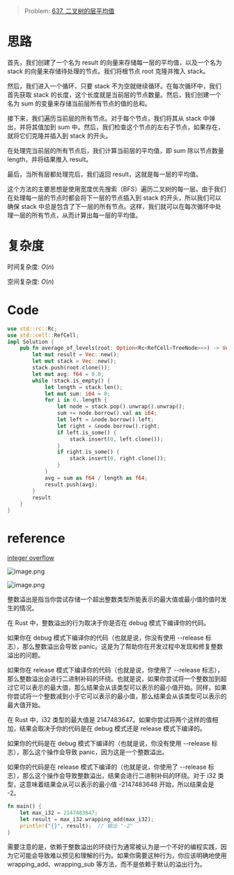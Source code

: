 
> Problem: [637. 二叉树的层平均值](https://leetcode.cn/problems/average-of-levels-in-binary-tree/description/)

# 思路

首先，我们创建了一个名为 result 的向量来存储每一层的平均值，以及一个名为 stack 的向量来存储待处理的节点。我们将根节点 root 克隆并推入 stack。

然后，我们进入一个循环，只要 stack 不为空就继续循环。在每次循环中，我们首先获取 stack 的长度，这个长度就是当前层的节点数量。然后，我们创建一个名为 sum 的变量来存储当前层所有节点的值的总和。

接下来，我们遍历当前层的所有节点。对于每个节点，我们将其从 stack 中弹出，并将其值加到 sum 中。然后，我们检查这个节点的左右子节点，如果存在，就将它们克隆并插入到 stack 的开头。

在处理完当前层的所有节点后，我们计算当前层的平均值，即 sum 除以节点数量 length，并将结果推入 result。

最后，当所有层都处理完后，我们返回 result，这就是每一层的平均值。

这个方法的主要思想是使用宽度优先搜索（BFS）遍历二叉树的每一层。由于我们在处理每一层的节点时都会将下一层的节点插入到 stack 的开头，所以我们可以确保 stack 中总是包含了下一层的所有节点。这样，我们就可以在每次循环中处理一层的所有节点，从而计算出每一层的平均值。

# 复杂度

时间复杂度: $O(n)$

空间复杂度: $O(n)$

# Code

```Rust []
use std::rc::Rc;
use std::cell::RefCell;
impl Solution {
    pub fn average_of_levels(root: Option<Rc<RefCell<TreeNode>>>) -> Vec<f64> {
        let mut result = Vec::new();
        let mut stack = Vec::new();
        stack.push(root.clone());
        let mut avg: f64 = 0.0;
        while !stack.is_empty() {
            let length = stack.len();
            let mut sum: i64 = 0;
            for i in 0..length {
                let node = stack.pop().unwrap().unwrap();
                sum += node.borrow().val as i64;
                let left = &node.borrow().left;
                let right = &node.borrow().right;
                if left.is_some() {
                    stack.insert(0, left.clone());
                }
                if right.is_some() {
                    stack.insert(0, right.clone());
                }
            }
            avg = sum as f64 / length as f64;
            result.push(avg);
        }
        result
    }
}
```

# reference

[integer overflow](https://doc.rust-lang.org/book/ch03-02-data-types.html)

![image.png](https://pic.leetcode.cn/1713685445-YkCNrQ-image.png)

![image.png](https://pic.leetcode.cn/1713685509-nXKLUQ-image.png)

整数溢出是指当你尝试存储一个超出整数类型所能表示的最大值或最小值的值时发生的情况。

在 Rust 中，整数溢出的行为取决于你是否在 debug 模式下编译你的代码。

如果你在 debug 模式下编译你的代码（也就是说，你没有使用 --release 标志），那么整数溢出会导致 panic。这是为了帮助你在开发过程中发现和修复整数溢出的问题。

如果你在 release 模式下编译你的代码（也就是说，你使用了 --release 标志），那么整数溢出会进行二进制补码的环绕。也就是说，如果你尝试将一个整数加到超过它可以表示的最大值，那么结果会从该类型可以表示的最小值开始。同样，如果你尝试将一个整数减到小于它可以表示的最小值，那么结果会从该类型可以表示的最大值开始。

在 Rust 中，i32 类型的最大值是 2147483647。如果你尝试将两个这样的值相加，结果会取决于你的代码是在 debug 模式还是 release 模式下编译的。

如果你的代码是在 debug 模式下编译的（也就是说，你没有使用 --release 标志），那么这个操作会导致 panic，因为这是一个整数溢出。

如果你的代码是在 release 模式下编译的（也就是说，你使用了 --release 标志），那么这个操作会导致整数溢出，结果会进行二进制补码的环绕。对于 i32 类型，这意味着结果会从可以表示的最小值 -2147483648 开始，所以结果会是 -2。

```Rust []
fn main() {
    let max_i32 = 2147483647;
    let result = max_i32.wrapping_add(max_i32);
    println!("{}", result);  // 输出 "-2"
}
```

需要注意的是，依赖于整数溢出的环绕行为通常被认为是一个不好的编程实践，因为它可能会导致难以预见和理解的行为。如果你需要这种行为，你应该明确地使用 wrapping_add、wrapping_sub 等方法，而不是依赖于默认的溢出行为。
